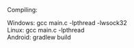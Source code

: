 Compiling:

Windows: gcc main.c -lpthread -lwsock32<br>
Linux:   gcc main.c -lpthread<br>
Android: gradlew build<br>
